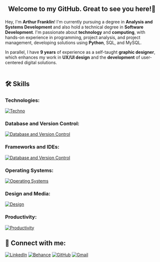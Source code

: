 ## <p align="center">  Welcome to my GitHub. Great to see you here!👋

Hey, I'm **Arthur Franklin**! I'm currently pursuing a degree in **Analysis and Systems Development** and also hold a technical degree in **Software Development**. I'm passionate about **technology** and **computing**, with hands-on experience in programming, project analysis, and project management, developing solutions using **Python**, SQL, and MySQL.

In parallel, I have **9 years** of experience as a self-taught **graphic designer**, which enhances my work in **UX/UI design** and the **development** of user-centered digital solutions.<br><br>

## 🛠️ Skills

### Technologies:<br>
[![Techno](https://skillicons.dev/icons?i=py,js,html,css,md)](https://skillicons.dev)


### Database and Version Control:<br>
[![Database and Version Control](https://skillicons.dev/icons?i=mysql,postgres,sqlite,mongodb,git,github,gitlab)](https://skillicons.dev)


### Frameworks and IDEs:
[![Database and Version Control](https://skillicons.dev/icons?i=django,flask,vscode,vscodium,pycharm,replit)](https://skillicons.dev)


### Operating Systems:<br>
[![Operating Systems](https://skillicons.dev/icons?i=windows,linux,mint,ubuntu,arch,apple)](https://skillicons.dev)


### Design and Media:<br>
[![Design](https://skillicons.dev/icons?i=photoshop,illustrator,premiere,audition,aftereffects,blender,xd,figma)](https://skillicons.dev)


### Productivity:<br>
[![Productivity](https://skillicons.dev/icons?i=notion,obsidian)](https://skillicons.dev)


## 📧 Connect with me:
[![LinkedIn](https://img.shields.io/badge/linkedin-%230077B5.svg?style=for-the-badge&logo=linkedin&logoColor=white)](https://www.linkedin.com/in/arthurfranklin/)
[![Behance](https://img.shields.io/badge/Behance-1769FF?logo=behance&logoColor=fff&style=for-the-badge)](https://behance.net/arthurcfranklin)
[![GitHub](https://img.shields.io/badge/GitHub-181717?logo=github&logoColor=fff&style=for-the-badge)](https://github.com/arthurcfranklin)
[![Gmail](https://img.shields.io/badge/-Gmail-D14836?style=for-the-badge&logo=gmail&logoColor=white&link=mailto:arthurdcaf@gmail.com)](mailto:arthurdcaf@gmail.com)
